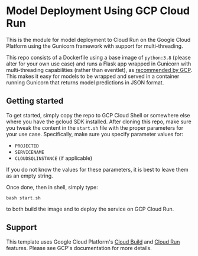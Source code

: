 # Model Deployment Using GCP Cloud Run

This is the module for model deployment to Cloud Run on the Google Cloud Platform using the Gunicorn framework with support for multi-threading.

This repo consists of a Dockerfile using a base image of `python:3.8` (please alter for your own use case) and runs a Flask app wrapped in Gunicorn with multi-threading capabilities (rather than eventlet), as [recommended by GCP](https://cloud.google.com/run/docs/tips/python#optimize_gunicorn). This makes it easy for models to be wrapped and served in a container running Gunicorn that returns model predictions in JSON format.


## Getting started

To get started, simply copy the repo to GCP Cloud Shell or somewhere else where you have the gcloud SDK installed. After cloning this repo, make sure you tweak the content in the `start.sh` file with the proper parameters for your use case. Specifically, make sure you specify parameter values for:
- `PROJECTID`
- `SERVICENAME`
- `CLOUDSQLINSTANCE` (if applicable)

If you do not know the values for these parameters, it is best to leave them as an empty string.

Once done, then in shell, simply type:
```shell
bash start.sh
```
to both build the image and to deploy the service on GCP Cloud Run.


## Support 

This template uses Google Cloud Platform's [Cloud Build](https://cloud.google.com/build/docs) and [Cloud Run](https://cloud.google.com/run/docs/deploying) features. Please see GCP's documentation for more details. 

